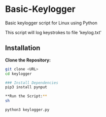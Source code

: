 # Basic-Keylogger
Basic keylogger script for Linux using Python

This script will log keystrokes to file 'keylog.txt'

## Installation
**Clone the Repository:**
   ```sh
   git clone <URL>
   cd keylogger

### Install Dependencies
pip3 install pynput

**Run the Script:**
sh

python3 keylogger.py
